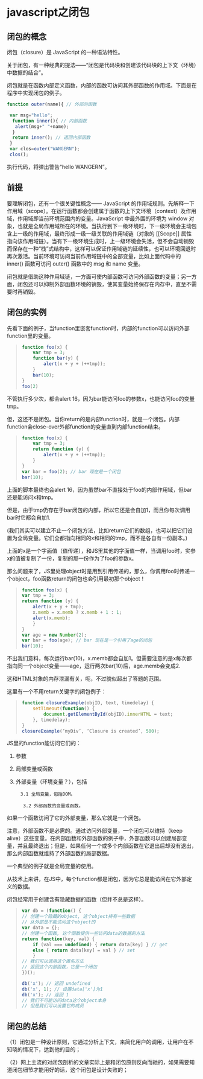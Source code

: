 # javascript之闭包

## 闭包的概念

闭包（closure）是 JavaScript 的一种语法特性。

关于闭包，有一种经典的提法——“闭包是代码块和创建该代码块的上下文（环境）中数据的结合”。

闭包就是在函数内部定义函数，内部的函数可访问其外部函数的作用域。下面是在程序中实现闭包的例子。

```js
function outer(name){ // 外部的函数

 var msg="hello";
  function inner(){ // 内部函数
   alert(msg+" "+name);
  }
  return inner(); // 返回内部函数
 }
 var clos=outer("WANGERN");
 clos();
```

执行代码，将弹出警告“hello WANGERN”。

## 前提

要理解闭包，还有一个很关键性概念—— JavaScript 的作用域规则。先解释一下作用域（scope）。在运行函数都会创建属于函数的上下文环境（context）及作用域，作用域即当前环境范围内的变量。JavaScript 中最外围的环境为 window 对象，也就是全局作用域所在的环境。当执行到下一级环境时，下一级环境会主动包含上一级的作用域，最终形成一级一级关联的作用域链（对象的 \[\[Scope\]\] 属性指向该作用域链）。当有下一级环境生成时，上一级环境会失活，但不会自动销毁而保存在一种“栈”式结构中，这样可以保证作用域链的延续性，也可以环境回退时再次激活。当前环境可访问当前作用域链中的全部变量，比如上面代码中的 inner\(\) 函数可访问 outer\(\) 函数中的 msg 和 name 变量。

闭包就是借助这种作用域链，一方面可使内部函数可访问外部函数的变量；另一方面，闭包还可以抑制外部函数环境的销毁，使其变量始终保存在内存中，直至不需要时再销毁。

## 闭包的实例

先看下面的例子，当function里嵌套function时，内部的function可以访问外部function里的变量。

> ```js
> function foo(x) {
>     var tmp = 3;
>     function bar(y) {
>         alert(x + y + (++tmp));
>     }
>     bar(10);
> }
> foo(2)
> ```

不管执行多少次，都会alert 16，因为bar能访问foo的参数x，也能访问foo的变量tmp。

但，这还不是闭包。当你return的是内部function时，就是一个闭包。内部function会close-over外部function的变量直到内部function结束。

> ```js
> function foo(x) {
>     var tmp = 3;
>     return function (y) {
>         alert(x + y + (++tmp));
>     }
> }
> var bar = foo(2); // bar 现在是一个闭包
> bar(10);
> ```

上面的脚本最终也会alert 16，因为虽然bar不直接处于foo的内部作用域，但bar还是能访问x和tmp。

但是，由于tmp仍存在于bar闭包的内部，所以它还是会自加1，而且你每次调用bar时它都会自加1.

\(我们其实可以建立不止一个闭包方法，比如return它们的数组，也可以把它们设置为全局变量。它们全都指向相同的x和相同的tmp，而不是各自有一份副本。\)

上面的x是一个字面值（值传递），和JS里其他的字面值一样，当调用foo时，实参x的值被复制了一份，复制的那一份作为了foo的参数x。

那么问题来了，JS里处理object时是用到引用传递的，那么，你调用foo时传递一个object，foo函数return的闭包也会引用最初那个object！

> ```js
> function foo(x) {
> var tmp = 3;
> return function (y) {
>     alert(x + y + tmp);
>     x.memb = x.memb ? x.memb + 1 : 1;
>     alert(x.memb);
>     }
> }
> var age = new Number(2);
> var bar = foo(age); // bar 现在是一个引用了age的闭包
> bar(10);
> ```

不出我们意料，每次运行bar\(10\)，x.memb都会自加1。但需要注意的是x每次都指向同一个object变量——age，运行两次bar\(10\)后，age.memb会变成2.

这和HTML对象的内存泄漏有关，呃，不过貌似超出了答题的范围。

这里有一个不用return关键字的闭包例子：

> ```js
> function closureExample(objID, text, timedelay) { 
>     setTimeout(function() { 
>         document.getElementById(objID).innerHTML = text; 
>     }, timedelay); 
> } 
> closureExample(‘myDiv’, ‘Closure is created’, 500);
> ```

JS里的function能访问它们的：

1. 参数

2. 局部变量或函数

3. 外部变量（环境变量？），包括

```
     3.1 全局变量，包括DOM。

      3.2 外部函数的变量或函数。
```

如果一个函数访问了它的外部变量，那么它就是一个闭包。

注意，外部函数不是必需的。通过访问外部变量，一个闭包可以维持（keep alive）这些变量。在内部函数和外部函数的例子中，外部函数可以创建局部变量，并且最终退出；但是，如果任何一个或多个内部函数在它退出后却没有退出，那么内部函数就维持了外部函数的局部数据。

一个典型的例子就是全局变量的使用。

从技术上来讲，在JS中，每个function都是闭包，因为它总是能访问在它外部定义的数据。

闭包经常用于创建含有隐藏数据的函数（但并不总是这样）。

> ```js
> var db = (function() {
> // 创建一个隐藏的object, 这个object持有一些数据
> // 从外部是不能访问这个object的
> var data = {};
> // 创建一个函数, 这个函数提供一些访问data的数据的方法
> return function(key, val) {
>     if (val === undefined) { return data[key] } // get
>     else { return data[key] = val } // set
>     }
> // 我们可以调用这个匿名方法
> // 返回这个内部函数，它是一个闭包
> })();
> 
> db('x'); // 返回 undefined
> db('x', 1); // 设置data['x']为1
> db('x'); // 返回 1
> // 我们不可能访问data这个object本身
> // 但是我们可以设置它的成员
> ```

## 闭包的总结

（1）闭包是一种设计原则，它通过分析上下文，来简化用户的调用，让用户在不知晓的情况下，达到他的目的；

（2）网上主流的对闭包剖析的文章实际上是和闭包原则反向而驰的，如果需要知道闭包细节才能用好的话，这个闭包是设计失败的；

